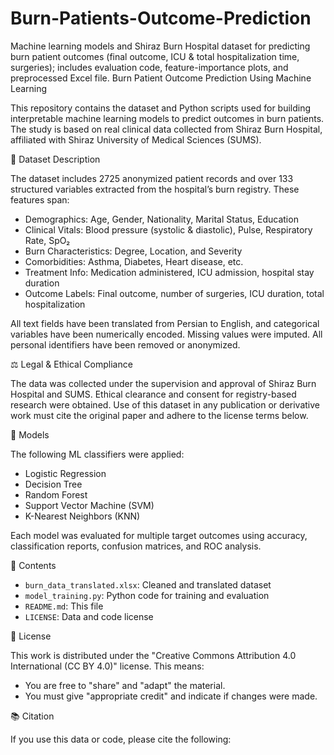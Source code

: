 # Burn-Patients-Outcome-Prediction
Machine learning models and Shiraz Burn Hospital dataset for predicting burn patient outcomes (final outcome, ICU &amp; total hospitalization time, surgeries); includes evaluation code, feature-importance plots, and preprocessed Excel file.
Burn Patient Outcome Prediction Using Machine Learning

This repository contains the dataset and Python scripts used for building interpretable machine learning models to predict outcomes in burn patients. The study is based on real clinical data collected from Shiraz Burn Hospital, affiliated with Shiraz University of Medical Sciences (SUMS).

🏥 Dataset Description

The dataset includes 2725 anonymized patient records and over 133 structured variables extracted from the hospital’s burn registry. These features span:

- Demographics: Age, Gender, Nationality, Marital Status, Education
- Clinical Vitals: Blood pressure (systolic & diastolic), Pulse, Respiratory Rate, SpO₂
- Burn Characteristics: Degree, Location, and Severity
- Comorbidities: Asthma, Diabetes, Heart disease, etc.
- Treatment Info: Medication administered, ICU admission, hospital stay duration
- Outcome Labels: Final outcome, number of surgeries, ICU duration, total hospitalization

All text fields have been translated from Persian to English, and categorical variables have been numerically encoded. Missing values were imputed. All personal identifiers have been removed or anonymized.

⚖️ Legal & Ethical Compliance

The data was collected under the supervision and approval of Shiraz Burn Hospital and SUMS. Ethical clearance and consent for registry-based research were obtained. Use of this dataset in any publication or derivative work must cite the original paper and adhere to the license terms below.

🧠 Models

The following ML classifiers were applied:
- Logistic Regression
- Decision Tree
- Random Forest
- Support Vector Machine (SVM)
- K-Nearest Neighbors (KNN)

Each model was evaluated for multiple target outcomes using accuracy, classification reports, confusion matrices, and ROC analysis.

📁 Contents

- `burn_data_translated.xlsx`: Cleaned and translated dataset
- `model_training.py`: Python code for training and evaluation
- `README.md`: This file
- `LICENSE`: Data and code license

📜 License

This work is distributed under the "Creative Commons Attribution 4.0 International (CC BY 4.0)" license. This means:

- You are free to "share" and "adapt" the material.
- You must give "appropriate credit" and indicate if changes were made.

📚 Citation

If you use this data or code, please cite the following:

